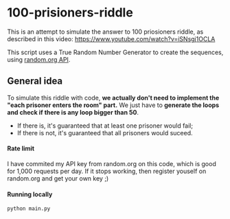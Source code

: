 # 100-prisioners-riddle

This is an attempt to simulate the answer to 100 priosioners riddle, as described in this video: https://www.youtube.com/watch?v=iSNsgj1OCLA

This script uses a True Random Number Generator to create the sequences, using [random.org API](https://api.random.org/dashboard).

## General idea

To simulate this riddle with code, **we actually don't need to implement the "each prisoner enters the room" part.**
We just have to **generate the loops and check if there is any loop bigger than 50**.

* If there is, it's guaranteed that at least one prisoner would fail;
* If there is not, it's guaranteed that all prisoners would suceed.

#### Rate limit

I have commited my API key from random.org on this code, which is good for 1,000 requests per day. If it stops working, then register youself on random.org and get your own key ;)

#### Running locally
`python main.py`
